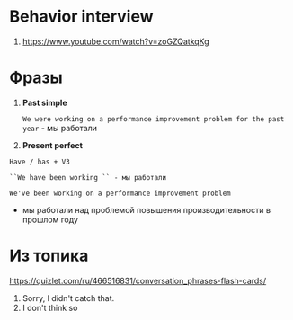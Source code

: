 # **Behavior interview**

1. https://www.youtube.com/watch?v=zoGZQatkqKg


# Фразы

1. **Past simple**

    ``We were working on a performance improvement problem for the past year`` - мы работали

2. **Present perfect**
```aidl
Have / has + V3
```
 
    ``We have been working `` - мы работали

``We've been working on a performance improvement problem`` 
- мы работали над проблемой повышения производительности в прошлом году

# Из топика
https://quizlet.com/ru/466516831/conversation_phrases-flash-cards/

1. Sorry, I didn't catch that.
2. I don't think so